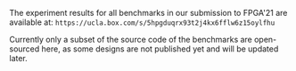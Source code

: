 The experiment results for all benchmarks in our submission to FPGA'21 are available at:
`https://ucla.box.com/s/5hpgduqrx93t2j4kx6fflw6z15oylfhu`

Currently only a subset of the source code of the benchmarks are open-sourced here, as some designs are not published yet and will be updated later.